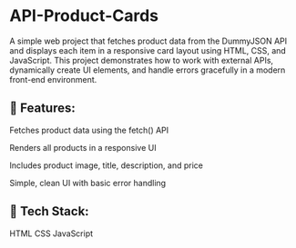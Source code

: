 # API-Product-Cards
A simple web project that fetches product data from the DummyJSON API and displays each item in a responsive card layout using HTML, CSS, and JavaScript. This project demonstrates how to work with external APIs, dynamically create UI elements, and handle errors gracefully in a modern front-end environment.

## 🔧 Features:
Fetches product data using the fetch() API

Renders all products in a responsive UI

Includes product image, title, description, and price

Simple, clean UI with basic error handling

## 🚀 Tech Stack:
HTML
CSS
JavaScript


